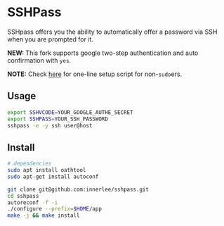 # SSHPass

SSHpass offers you the ability to automatically offer a password via SSH when
you are prompted for it.

**NEW:**
This fork supports google two-step authentication and auto confirmation with `yes`.

**NOTE:**
Check [here](https://github.com/innerlee/setup) for one-line setup script for non-`sudo`ers.

## Usage

```bash
export SSHVCODE=YOUR_GOOGLE_AUTHE_SECRET
export SSHPASS=YOUR_SSH_PASSWORD
sshpass -e -y ssh user@host
```

## Install

```bash
# dependencies
sudo apt install oathtool
sudo apt-get install autoconf

git clone git@github.com:innerlee/sshpass.git
cd sshpass
autoreconf -f -i
./configure --prefix=$HOME/app
make -j && make install
```
